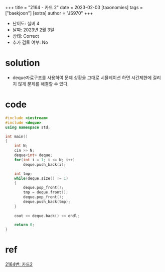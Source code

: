+++
title = "2164 - 카드 2"
date = 2023-02-03
[taxonomies]
tags = ["baekjoon"]
[extra]
author = "JS970"
+++

- 난이도: 실버 4
- 날짜: 2023년 2월 3일
- 상태: Correct
- 추가 검토 여부: No

# solution

- deque자료구조를 사용하여 문제 상황을 그대로 시뮬레이션 하면 시간제한에 걸리지 않게 문제를 해결할 수 있다.

# code

```cpp
#include <iostream>
#include <deque>
using namespace std;

int main()
{
    int N;
    cin >> N;
    deque<int> deque;
    for(int i = 1; i <= N; i++)
        deque.push_back(i);

    int tmp;
    while(deque.size() != 1)
    {
        deque.pop_front();
        tmp = deque.front();
        deque.pop_front();
        deque.push_back(tmp);
    }
    
    cout << deque.back() << endl;

    return 0;
}
```

# ref

[2164번: 카드2](https://www.acmicpc.net/problem/2164)